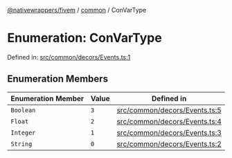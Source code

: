 [@nativewrappers/fivem](../../README.md) / [common](../README.md) / ConVarType

# Enumeration: ConVarType

Defined in: [src/common/decors/Events.ts:1](https://github.com/nativewrappers/nativewrappers/blob/91f5faba0ec3a416ffe852da10ae535e5abf14fa/src/common/decors/Events.ts#L1)

## Enumeration Members

| Enumeration Member | Value | Defined in |
| ------ | ------ | ------ |
| <a id="boolean"></a> `Boolean` | `3` | [src/common/decors/Events.ts:5](https://github.com/nativewrappers/nativewrappers/blob/91f5faba0ec3a416ffe852da10ae535e5abf14fa/src/common/decors/Events.ts#L5) |
| <a id="float"></a> `Float` | `2` | [src/common/decors/Events.ts:4](https://github.com/nativewrappers/nativewrappers/blob/91f5faba0ec3a416ffe852da10ae535e5abf14fa/src/common/decors/Events.ts#L4) |
| <a id="integer"></a> `Integer` | `1` | [src/common/decors/Events.ts:3](https://github.com/nativewrappers/nativewrappers/blob/91f5faba0ec3a416ffe852da10ae535e5abf14fa/src/common/decors/Events.ts#L3) |
| <a id="string"></a> `String` | `0` | [src/common/decors/Events.ts:2](https://github.com/nativewrappers/nativewrappers/blob/91f5faba0ec3a416ffe852da10ae535e5abf14fa/src/common/decors/Events.ts#L2) |
